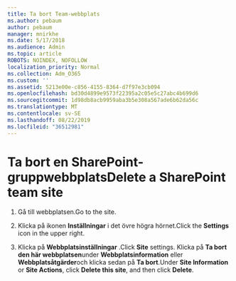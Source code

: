 ```yaml
---
title: Ta bort Team-webbplats
ms.author: pebaum
author: pebaum
manager: mnirkhe
ms.date: 5/17/2018
ms.audience: Admin
ms.topic: article
ROBOTS: NOINDEX, NOFOLLOW
localization_priority: Normal
ms.collection: Adm_O365
ms.custom: ''
ms.assetid: 5213e00e-c856-4155-8364-d7f97e3cb094
ms.openlocfilehash: bd30d4899e9573f22395a2c05e5c27abc4b699d6
ms.sourcegitcommit: 1d98db8acb9959aba3b5e308a567ade6b62da56c
ms.translationtype: MT
ms.contentlocale: sv-SE
ms.lasthandoff: 08/22/2019
ms.locfileid: "36512981"
---
```

# <a name="delete-a-sharepoint-team-site"></a><span data-ttu-id="42803-102">Ta bort en SharePoint-gruppwebbplats</span><span class="sxs-lookup"><span data-stu-id="42803-102">Delete a SharePoint team site</span></span>

1. <span data-ttu-id="42803-103">Gå till webbplatsen.</span><span class="sxs-lookup"><span data-stu-id="42803-103">Go to the site.</span></span>
    
2. <span data-ttu-id="42803-104">Klicka på ikonen **Inställningar** i det övre högra hörnet.</span><span class="sxs-lookup"><span data-stu-id="42803-104">Click the **Settings** icon in the upper right.</span></span> 
    
3. <span data-ttu-id="42803-105">Klicka på **Webbplatsinställningar** .</span><span class="sxs-lookup"><span data-stu-id="42803-105">Click **Site** settings.</span></span> <span data-ttu-id="42803-106">Klicka på **Ta bort den här webbplatsen**under **Webbplatsinformation** eller **Webbplatsåtgärder**och klicka sedan på **Ta bort**.</span><span class="sxs-lookup"><span data-stu-id="42803-106">Under **Site Information** or **Site Actions**, click **Delete this site**, and then click **Delete**.</span></span>
    

